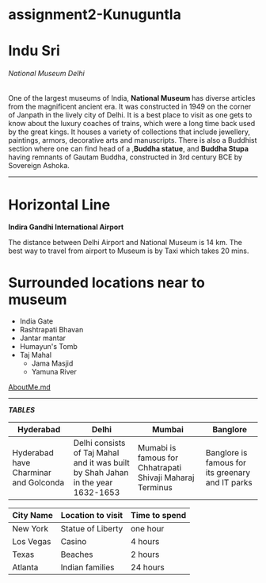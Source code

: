 # assignment2-Kunuguntla
<H1> Indu Sri </H1>
<H6> National Museum Delhi </H6>
<p> One of the largest museums of India, <b> National Museum </b> has diverse articles from the magnificent ancient era. It was constructed in 1949 on the corner of Janpath in the lively city of Delhi. It is a best place to visit as one gets to know about the luxury coaches of trains, which were a long time back used by the great kings. It houses a variety of collections that include jewellery, paintings, armors, decorative arts and manuscripts. There is also a Buddhist section where one can find head of a ,<b>Buddha statue</b>, and <b>Buddha Stupa</b> having remnants of Gautam Buddha, constructed in 3rd century BCE by Sovereign Ashoka.</p>

***

# Horizontal Line 

**Indira Gandhi International Airport**

The distance between Delhi Airport and National Museum is 14 km. The best way to travel from airport to Museum is by Taxi which takes 20 mins.

# Surrounded locations near to museum
  * India Gate
  * Rashtrapati Bhavan
  * Jantar mantar
  * Humayun's Tomb
  * Taj Mahal
    * Jama Masjid
    * Yamuna River

[AboutMe.md](AboutMe.md)

***
***TABLES***

|Hyderabad|Delhi|Mumbai|Banglore|
|---|---|---|---|
|Hyderabad have Charminar and Golconda|Delhi consists of Taj Mahal and it was built by Shah Jahan in the year 1632-1653|Mumabi is famous for Chhatrapati Shivaji Maharaj Terminus|Banglore is famous for its greenary and IT parks|



|City Name|Location to visit|Time to spend|
|---|---|---|
|New York|Statue of Liberty|one hour|
|Los Vegas|Casino|4 hours|
|Texas|Beaches|2 hours|
|Atlanta|Indian families|24 hours|

